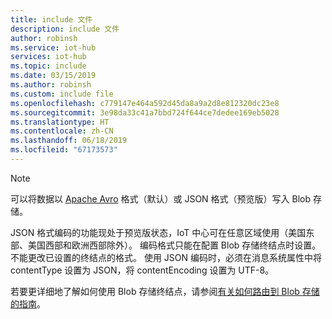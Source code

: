 ```yaml
---
title: include 文件
description: include 文件
author: robinsh
ms.service: iot-hub
services: iot-hub
ms.topic: include
ms.date: 03/15/2019
ms.author: robinsh
ms.custom: include file
ms.openlocfilehash: c779147e464a592d45da8a9a2d8e812320dc23e8
ms.sourcegitcommit: 3e98da33c41a7bbd724f644ce7dedee169eb5028
ms.translationtype: HT
ms.contentlocale: zh-CN
ms.lasthandoff: 06/18/2019
ms.locfileid: "67173573"
---
```

<!-- This is the note explaining about the avro and json formats when routing to blob storage. -->
> [!NOTE]
> 可以将数据以 [Apache Avro](https://avro.apache.org/) 格式（默认）或 JSON 格式（预览版）写入 Blob 存储。 
>    
> JSON 格式编码的功能现处于预览版状态，IoT 中心可在任意区域使用（美国东部、美国西部和欧洲西部除外）。 编码格式只能在配置 Blob 存储终结点时设置。 不能更改已设置的终结点的格式。 使用 JSON 编码时，必须在消息系统属性中将 contentType 设置为 JSON，将 contentEncoding 设置为 UTF-8。 
>
> 若要更详细地了解如何使用 Blob 存储终结点，请参阅[有关如何路由到 Blob 存储的指南](../articles/iot-hub/iot-hub-devguide-messages-d2c.md#azure-blob-storage)。
>